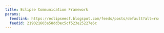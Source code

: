 ```yaml
---
title: Eclipse Communication Framework
params:
  feedlink: https://eclipseecf.blogspot.com/feeds/posts/default?alt=rss
  feedid: 219021603a58dd3ec5cf523e25227e6c
---
```

